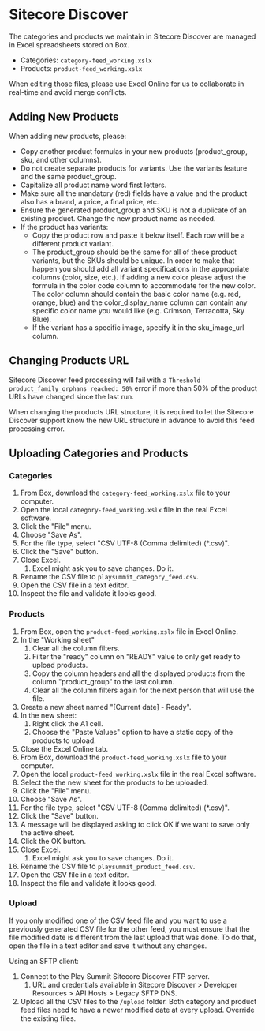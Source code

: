 # Sitecore Discover

The categories and products we maintain in Sitecore Discover are managed in Excel spreadsheets stored on Box.

- Categories: `category-feed_working.xslx`
- Products: `product-feed_working.xslx`

When editing those files, please use Excel Online for us to collaborate in real-time and avoid merge conflicts.

## Adding New Products

When adding new products, please:

- Copy another product formulas in your new products (product_group, sku, and other columns).
- Do not create separate products for variants. Use the variants feature and the same product_group.
- Capitalize all product name word first letters.
- Make sure all the mandatory (red) fields have a value and the product also has a brand, a price, a final price, etc.
- Ensure the generated product_group and SKU is not a duplicate of an existing product. Change the new product name as needed.
- If the product has variants:
  - Copy the product row and paste it below itself. Each row will be a different product variant.
  - The product_group should be the same for all of these product variants, but the SKUs should be unique. In order to make that happen you should add all variant specifications in the appropriate columns (color, size, etc.). If adding a new color please adjust the formula in the color code column to accommodate for the new color. The color column should contain the basic color name (e.g. red, orange, blue) and the color_display_name column can contain any specific color name you would like (e.g. Crimson, Terracotta, Sky Blue).
  - If the variant has a specific image, specify it in the sku_image_url column.

## Changing Products URL

Sitecore Discover feed processing will fail with a `Threshold product_family_orphans reached: 50%` error if more than 50% of the product URLs have changed since the last run.

When changing the products URL structure, it is required to let the Sitecore Discover support know the new URL structure in advance to avoid this feed processing error.

## Uploading Categories and Products

### Categories

1. From Box, download the `category-feed_working.xslx` file to your computer.
2. Open the local `category-feed_working.xslx` file in the real Excel software.
3. Click the "File" menu.
4. Choose "Save As".
5. For the file type, select "CSV UTF-8 (Comma delimited) (*.csv)".
6. Click the "Save" button.
7. Close Excel.
   1. Excel might ask you to save changes. Do it.
8. Rename the CSV file to `playsummit_category_feed.csv`.
9. Open the CSV file in a text editor.
10. Inspect the file and validate it looks good.

### Products

1. From Box, open the `product-feed_working.xslx` file in Excel Online.
2. In the "Working sheet"
   1. Clear all the column filters.
   2. Filter the "ready" column on "READY" value to only get ready to upload products.
   3. Copy the column headers and all the displayed products from the column "product_group" to the last column.
   4. Clear all the column filters again for the next person that will use the file.
3. Create a new sheet named "[Current date] - Ready".
4. In the new sheet:
   1. Right click the A1 cell.
   2. Choose the "Paste Values" option to have a static copy of the products to upload.
5. Close the Excel Online tab.
6. From Box, download the `product-feed_working.xslx` file to your computer.
7. Open the local `product-feed_working.xslx` file in the real Excel software.
8. Select the the new sheet for the products to be uploaded.
9. Click the "File" menu.
10. Choose "Save As".
11. For the file type, select "CSV UTF-8 (Comma delimited) (*.csv)".
12. Click the "Save" button.
13. A message will be displayed asking to click OK if we want to save only the active sheet.
14. Click the OK button.
15. Close Excel.
    1. Excel might ask you to save changes. Do it.
16. Rename the CSV file to `playsummit_product_feed.csv`.
17. Open the CSV file in a text editor.
18. Inspect the file and validate it looks good.

### Upload

If you only modified one of the CSV feed file and you want to use a previously generated CSV file for the other feed, you must ensure that the file modified date is different from the last upload that was done. To do that, open the file in a text editor and save it without any changes.

Using an SFTP client:

1. Connect to the Play Summit Sitecore Discover FTP server.
   1. URL and credentials available in Sitecore Discover > Developer Resources > API Hosts > Legacy SFTP DNS.
2. Upload all the CSV files to the `/upload` folder. Both category and product feed files need to have a newer modified date at every upload. Override the existing files.
